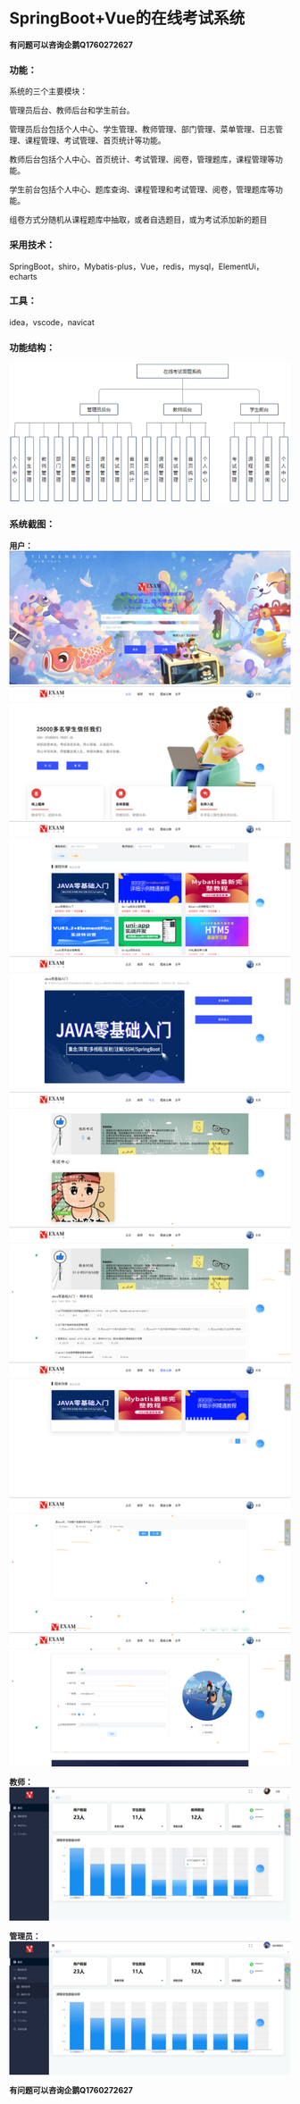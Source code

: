 # SpringBoot+Vue的在线考试系统

**有问题可以咨询企鹅Q1760272627** 

### 功能：
系统的三个主要模块：

管理员后台、教师后台和学生前台。

管理员后台包括个人中心、学生管理、教师管理、部门管理、菜单管理、日志管理、课程管理、考试管理、首页统计等功能。

教师后台包括个人中心、首页统计、考试管理、阅卷，管理题库，课程管理等功能。

学生前台包括个人中心、题库查询、课程管理和考试管理、阅卷，管理题库等功能。

组卷方式分随机从课程题库中抽取，或者自选题目，或为考试添加新的题目

### 采用技术：
SpringBoot，shiro，Mybatis-plus，Vue，redis，mysql，ElementUi，echarts

### 工具：
idea，vscode，navicat

###  功能结构：

![功能结构](img/image111.png)

### 系统截图：

 **用户：** 
![登录](img/image.png)
![首页](img/image1.png)
![课程](img/image2.png)
![课程详情](img/image3.png)
![考试](img/image4.png)
![考试详情](img/image5.png)
![题库](img/image6.png)
![题库练习](img/image7.png)
![个人中心](img/image9.png)

 **教师：** 
![教师](img/image12.png)

 **管理员：** 
![管理员](img/image10.png)

**有问题可以咨询企鹅Q1760272627** 
